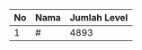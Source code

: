 | No | Nama            | Jumlah Level |
|----|-----------------|--------------|
| 1  | #    |    4893        |
